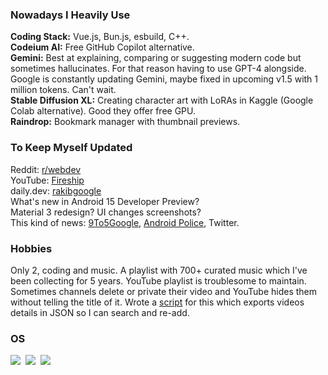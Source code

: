### Nowadays I Heavily Use

**Coding Stack:** Vue.js, Bun.js, esbuild, C++.<br>
**Codeium AI:** Free GitHub Copilot alternative.<br>
**Gemini:** Best at explaining, comparing or suggesting modern code but sometimes hallucinates. For that reason having to use GPT-4 alongside. Google is constantly updating Gemini, maybe fixed in upcoming v1.5 with 1 million tokens. Can't wait.<br>
**Stable Diffusion XL:** Creating character art with LoRAs in Kaggle (Google Colab alternative). Good they offer free GPU.<br>
**Raindrop:** Bookmark manager with thumbnail previews.

### To Keep Myself Updated

Reddit: [r/webdev](https://sh.reddit.com/r/webdev)<br>
YouTube: [Fireship](https://www.youtube.com/c/fireship)<br>
daily.dev: [rakibgoogle](https://app.daily.dev/rakibgoogle/upvoted)<br>
What's new in Android 15 Developer Preview?<br>
Material 3 redesign? UI changes screenshots?<br>
This kind of news: [9To5Google](https://9to5google.com), [Android Police](https://www.androidpolice.com), Twitter.

### Hobbies

Only 2, coding and music. A playlist with 700+ curated music which I've been collecting for 5 years. YouTube playlist is troublesome to maintain. Sometimes channels delete or private their video and YouTube hides them without telling the title of it. Wrote a [script](https://github.com/rakibdev/dotfiles/blob/main/home/rakib/Downloads/apps-script/youtube-playlist-export/app.js) for this which exports videos details in JSON so I can search and re-add.

### OS

![](https://img.shields.io/badge/Android%2014-31285f?logoColor=c9beff&logo=android)&nbsp;
![](https://img.shields.io/badge/Chrome%20OS-31285f?logoColor=c9beff&logo=google-chrome)&nbsp;
![](https://img.shields.io/badge/Arch%20Linux-31285f?logoColor=c9beff&logo=arch-linux)
